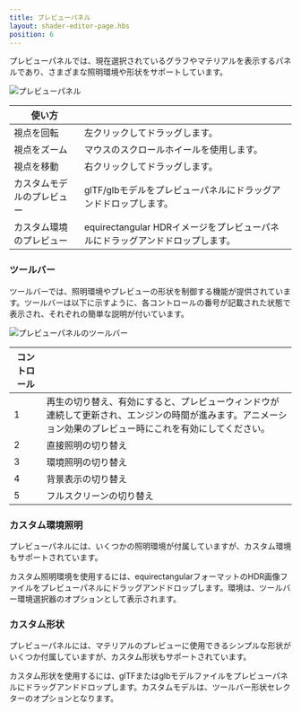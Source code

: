 ```yaml
---
title: プレビューパネル
layout: shader-editor-page.hbs
position: 6
---
```


プレビューパネルでは、現在選択されているグラフやマテリアルを表示するパネルであり、さまざまな照明環境や形状をサポートしています。

![プレビューパネル][1]

| 使い方 |  |
|---|---|
| 視点を回転 | 左クリックしてドラッグします。 |
| 視点をズーム | マウスのスクロールホイールを使用します。 |
| 視点を移動 | 右クリックしてドラッグします。 |
| カスタムモデルのプレビュー | glTF/glbモデルをプレビューパネルにドラッグアンドドロップします。 |
| カスタム環境のプレビュー | equirectangular HDRイメージをプレビューパネルにドラッグアンドドロップします。 |

### ツールバー

ツールバーでは、照明環境やプレビューの形状を制御する機能が提供されています。ツールバーは以下に示すように、各コントロールの番号が記載された状態で表示され、それぞれの簡単な説明が付いています。

![プレビューパネルのツールバー][2]

| コントロール | |
|---|---|
| 1 | 再生の切り替え、有効にすると、プレビューウィンドウが連続して更新され、エンジンの時間が進みます。アニメーション効果のプレビュー時にこれを有効にしてください。
| 2 | 直接照明の切り替え |
| 3 | 環境照明の切り替え |
| 4 | 背景表示の切り替え |
| 5 | フルスクリーンの切り替え |

### カスタム環境照明

プレビューパネルには、いくつかの照明環境が付属していますが、カスタム環境もサポートされています。

カスタム照明環境を使用するには、equirectangularフォーマットのHDR画像ファイルをプレビューパネルにドラッグアンドドロップします。環境は、ツールバー環境選択器のオプションとして表示されます。

### カスタム形状

プレビューパネルには、マテリアルのプレビューに使用できるシンプルな形状がいくつか付属していますが、カスタム形状もサポートされています。

カスタム形状を使用するには、glTFまたはglbモデルファイルをプレビューパネルにドラッグアンドドロップします。カスタムモデルは、ツールバー形状セレクターのオプションとなります。

[1]: /images/shader-editor/preview-pane.png
[2]: /images/shader-editor/preview-pane-toolbar.png
